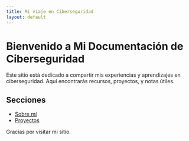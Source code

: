 ```yaml
---
title: Mi viaje en Ciberseguridad
layout: default
---
```


# Bienvenido a Mi Documentación de Ciberseguridad

Este sitio está dedicado a compartir mis experiencias y aprendizajes en ciberseguridad. Aquí encontrarás recursos, proyectos, y notas útiles.

## Secciones

- [Sobre mí](about.md)
- [Proyectos](projects.md)

Gracias por visitar mi sitio.
